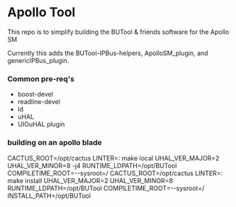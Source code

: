 # Apollo Tool

This repo is to simplify building the BUTool & friends software for the Apollo SM 

Currently this adds the BUTool-IPBus-helpers, ApolloSM_plugin, and genericIPBus_plugin.

### Common pre-req's
* boost-devel
* readline-devel
* ld
* uHAL 
* UIOuHAL plugin


### building on an apollo blade

CACTUS_ROOT=/opt/cactus LINTER=: make local UHAL_VER_MAJOR=2 UHAL_VER_MINOR=8 -j4 RUNTIME_LDPATH=/opt/BUTool COMPILETIME_ROOT=--sysroot=/
CACTUS_ROOT=/opt/cactus LINTER=: make install UHAL_VER_MAJOR=2 UHAL_VER_MINOR=8 RUNTIME_LDPATH=/opt/BUTool COMPILETIME_ROOT=--sysroot=/ INSTALL_PATH=/opt/BUTool